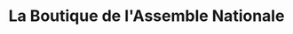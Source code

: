---
title: "La Boutique de l'Assemble Nationale"
url: /paris/la-boutique-de-lassemble-nationale/
shop: Andenken
---